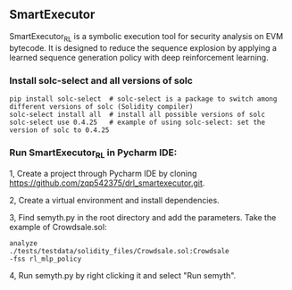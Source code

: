 
##  SmartExecutor ##

SmartExecutor<sub>RL</sub> is a symbolic execution tool for security analysis on EVM bytecode. It is designed to reduce the sequence explosion by applying a learned sequence generation policy with deep reinforcement learning. 



### Install solc-select and all versions of solc
```
pip install solc-select  # solc-select is a package to switch among different versions of solc (Solidity compiler)
solc-select install all  # install all possible versions of solc 
solc-select use 0.4.25   # example of using solc-select: set the version of solc to 0.4.25
```


### Run SmartExecutor<sub>RL</sub> in Pycharm IDE:

1, Create a project through Pycharm IDE by cloning https://github.com/zqp542375/drl_smartexecutor.git.

2, Create a virtual environment and install dependencies.

3, Find semyth.py in the root directory and add the parameters. Take the example of Crowdsale.sol:
```
analyze
./tests/testdata/solidity_files/Crowdsale.sol:Crowdsale
-fss rl_mlp_policy
```
4, Run semyth.py by right clicking it and select "Run semyth".


